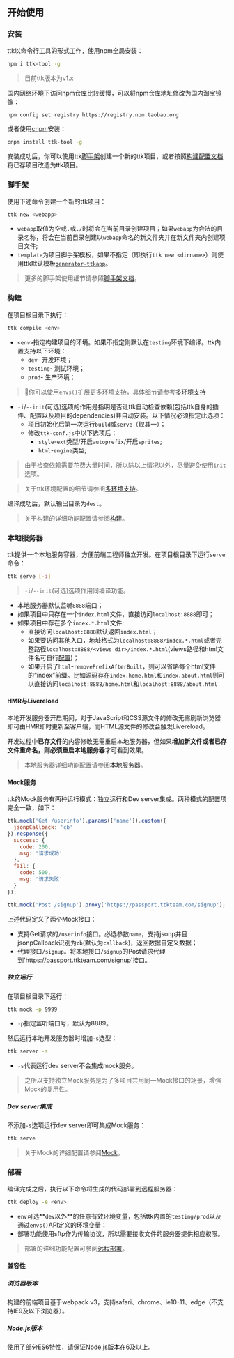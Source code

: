 ## 开始使用

### 安装

ttk以命令行工具的形式工作，使用npm全局安装：

```bash
npm i ttk-tool -g
```

> 目前ttk版本为v1.x

国内网络环境下访问npm仓库比较缓慢，可以将npm仓库地址修改为国内淘宝镜像：

```bash
npm config set registry https://registry.npm.taobao.org
```

或者使用[cnpm](https://cnpmjs.org/)安装：

```bash
cnpm install ttk-tool -g
```

安装成功后，你可以使用ttk[脚手架](_scaffold.md)创建一个新的ttk项目，或者按照[构建配置文档](_build.md)将已存项目改造为ttk项目。

### 脚手架

使用下述命令创建一个新的ttk项目：
```bash
ttk new <webapp>
```

* `webapp`取值为空或`.`或`./`时将会在当前目录创建项目；如果`webapp`为合法的目录名称，将会在当前目录创建以`webapp`命名的新文件夹并在新文件夹内创建项目文件;
* `template`为项目脚手架模板，如果不指定（即执行`ttk new <dirname>`）则使用ttk默认模板[`generator-ttkapp`](https://github.com/thethreekingdoms/generator-ttkapp)。

> 更多的脚手架使用细节请参照[脚手架文档](_scaffold.md)。

### 构建

在项目根目录下执行：

```bash
ttk compile <env>
```

* `<env>`指定构建项目的环境。如果不指定则默认在`testing`环境下编译。ttk内置支持以下环境：
    * `dev`- 开发环境；
    * `testing`- 测试环境；
    * `prod`- 生产环境；
    
> 你可以使用`envs()`扩展更多环境支持，具体细节请参考[多环境支持](./_envs.md)

* `-i`/`--init`(可选)选项的作用是指明是否让ttk自动检查依赖(包括ttk自身的插件、配置以及项目的dependencies)并自动安装。以下情况必须指定此选项：
  * 项目初始化后第一次运行`build`或`serve`（取其一）；
  * 修改`ttk-conf.js`中以下选项后：
    * `style`-`ext`类型/开启`autoprefix`/开启`sprites`;
    * `html`-`engine`类型;

> 由于检查依赖需要花费大量时间，所以除以上情况以外，尽量避免使用`init`选项。

> 关于ttk环境配置的细节请参阅[多环境支持](_envs.md)。

编译成功后，默认输出目录为`dest`。

> 关于构建的详细功能配置请参阅[构建](_build.md)。

### 本地服务器
ttk提供一个本地服务容器，方便前端工程师独立开发。在项目根目录下运行`serve`命令：

```bash
ttk serve [-i]
```

> `-i`/`--init`(可选)选项作用同编译功能。

* 本地服务器默认监听`8888`端口；
* 如果项目中只存在一个`index.html`文件，直接访问`localhost:8888`即可；
* 如果项目中存在多个`index.*.html`文件:
  * 直接访问`localhost:8888`默认返回`index.html`；
  * 如果要访问其他入口，地址格式为`localhost:8888/index.*.html`或者完整路径`localhost:8888/<views dir>/index.*.html`(views路径和html文件名可自行[配置](_config-html.md))；
  * 如果开启了`html`-`removePrefixAfterBuilt`，则可以省略每个html文件的“index”前缀。比如源码存在`index.home.html`和`index.about.html`则可以直接访问`localhost:8888/home.html`和`localhost:8888/about.html`

#### HMR与Livereload

本地开发服务器开启期间，对于JavaScript和CSS源文件的修改无需刷新浏览器即可由HMR即时更新至客户端，而HTML源文件的修改会触发Livereload。

开发过程中**已存文件**的内容修改无需重启本地服务器，但如果**增加新文件或者已存文件重命名，则必须重启本地服务器**才可看到效果。

> 本地服务器详细功能配置请参阅[本地服务器](_devserver.md)。

#### Mock服务

ttk的Mock服务有两种运行模式：独立运行和Dev server集成。两种模式的配置项完全一致，如下：

```javascript
ttk.mock('Get /userinfo').params(['name']).custom({
  jsonpCallback: 'cb'
}).response({
  success: {
    code: 200,
    msg: '请求成功'
  },
  fail: {
    code: 500,
    msg: '请求失败'
  }
});

ttk.mock('Post /signup').proxy('https://passport.ttkteam.com/signup');
```

上述代码定义了两个Mock接口：
* 支持Get请求的`/userinfo`接口。必选参数`name`，支持jsonp并且jsonpCallback识别为`cb`(默认为`callback`)，返回数据自定义数据；
* 代理接口`/signup`。将本地接口`/signup`的Post请求代理到'https://passport.ttkteam.com/signup'接口。

##### 独立运行
在项目根目录下运行：
```bash
ttk mock -p 9999
```
* `-p`指定监听端口号，默认为8889。

然后运行本地开发服务器时增加`-s`选型：
```bash
ttk server -s
```
* `-s`代表运行dev server不会集成mock服务。

> 之所以支持独立Mock服务是为了多项目共用同一Mock接口的场景，增强Mock的复用性。

##### Dev server集成
不添加`-s`选项运行dev server即可集成Mock服务：
```bash
ttk serve
```

> 关于Mock的详细配置请参阅[Mock](_mock.md)。

### 部署

编译完成之后，执行以下命令将生成的代码部署到远程服务器：

```bash
ttk deploy -e <env>
```

* `env`可选**`dev`以外**的任意有效环境变量，包括ttk内置的`testing/prod`以及通过`envs()`API定义的环境变量；
* 部署功能使用sftp作为传输协议，所以需要接收文件的服务器提供相应权限。

> 部署的详细功能配置可参阅[远程部署](_deploy.md)。

#### 兼容性
##### 浏览器版本
构建的前端项目基于webpack v3，支持safari、chrome、ie10-11、edge（不支持IE9及以下浏览器）。

##### Node.js版本
使用了部分ES6特性，请保证Node.js版本在6及以上。
